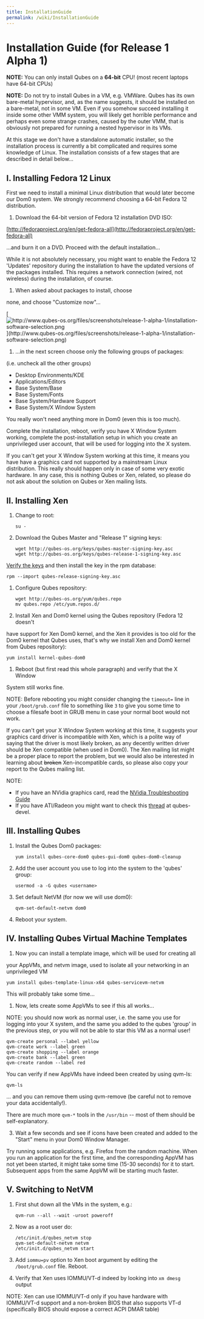 ```yaml
---
title: InstallationGuide
permalink: /wiki/InstallationGuide
---
```


Installation Guide (for Release 1 Alpha 1)
==========================================

**NOTE:** You can only install Qubes on a **64-bit** CPU! (most recent laptops have 64-bit CPUs)

**NOTE:** Do not try to install Qubes in a VM, e.g. VMWare. Qubes has its own bare-metal hypervisor, and, as the name suggests, it should be installed on a bare-metal, not in some VM. Even if you somehow succeed installing it inside some other VMM system, you will likely get horrible performance and perhaps even some strange crashes, caused by the outer VMM, that is obviously not prepared for running a nested hypervisor in its VMs.

At this stage we don't have a standalone automatic installer, so the installation process is currently a bit complicated and requires some knowledge of Linux. The installation consists of a few stages that are described in detail below...

I. Installing Fedora 12 Linux
-----------------------------

First we need to install a minimal Linux distribution that would later become our Dom0 system. We strongly recommend choosing a 64-bit Fedora 12 distribution.

1.  Download the 64-bit version of Fedora 12 installation DVD ISO:

[​http://fedoraproject.org/en/get-fedora-all](http://fedoraproject.org/en/get-fedora-all)

...and burn it on a DVD. Proceed with the default installation...

While it is not absolutely necessary, you might want to enable the Fedora 12 'Updates' repository during the installation to have the updated versions of the packages installed. This requires a network connection (wired, not wireless) during the installation, of course.

1.  When asked about packages to install, choose

none, and choose "Customize now"...

[![](http://www.qubes-os.org/files/screenshots/release-1-alpha-1/installation-software-selection.png "http://www.qubes-os.org/files/screenshots/release-1-alpha-1/installation-software-selection.png")](http://www.qubes-os.org/files/screenshots/release-1-alpha-1/installation-software-selection.png)

1.  ...in the next screen choose only the following groups of packages:

(i.e. uncheck all the other groups)

-   Desktop Environments/KDE
-   Applications/Editors
-   Base System/Base
-   Base System/Fonts
-   Base System/Hardware Support
-   Base System/X Window System

You really won't need anything more in Dom0 (even this is too much).

Complete the installation, reboot, verify you have X Window System working, complete the post-installation setup in which you create an unprivileged user account, that will be used for logging into the X system.

If you can't get your X Window System working at this time, it means you have have a graphics card not supported by a mainstream Linux distribution. This really should happen only in case of some very exotic hardware. In any case, this is nothing Qubes or Xen, related, so please do not ask about the solution on Qubes or Xen mailing lists.

II. Installing Xen
------------------

1.  Change to root:

    ``` {.wiki}
    su -
    ```

1.  Download the Qubes Master and "Release 1" signing keys:

    ``` {.wiki}
    wget http://qubes-os.org/keys/qubes-master-signing-key.asc
    wget http://qubes-os.org/keys/qubes-release-1-signing-key.asc
    ```

[Verify the keys](/wiki/VerifyingSignatures) and then install the key in the rpm database:

``` {.wiki}
rpm --import qubes-release-signing-key.asc
```

1.  Configure Qubes repository:

    ``` {.wiki}
    wget http://qubes-os.org/yum/qubes.repo
    mv qubes.repo /etc/yum.repos.d/
    ```

1.  Install Xen and Dom0 kernel using the Qubes repository (Fedora 12 doesn't

have support for Xen Dom0 kernel, and the Xen it provides is too old for the Dom0 kernel that Qubes uses, that's why we install Xen and Dom0 kernel from Qubes repository):

``` {.wiki}
yum install kernel-qubes-dom0
```

1.  Reboot (but first read this whole paragraph) and verify that the X Window

System still works fine.

NOTE: Before rebooting you might consider changing the `timeout=` line in your `/boot/grub.conf` file to something like `3` to give you some time to choose a filesafe boot in GRUB menu in case your normal boot would not work.

If you can't get your X Window System working at this time, it suggests your graphics card driver is incompatible with Xen, which is a polite way of saying that the driver is most likely broken, as any decently written driver should be Xen compatible (when used in Dom0). The Xen mailing list might be a proper place to report the problem, but we would also be interested in learning about ~~broken~~ Xen-incompatible cards, so please also copy your report to the Qubes mailing list.

NOTE:

-   If you have an NVidia graphics card, read the [NVidia Troubleshooting Guide](/wiki/NvidiaTroubleshooting)
-   If you have ATI/Radeon you might want to check this [​thread](http://groups.google.com/group/qubes-devel/browse_thread/thread/d63f673d6286387e#) at qubes-devel.

III. Installing Qubes
---------------------

1.  Install the Qubes Dom0 packages:

    ``` {.wiki}
    yum install qubes-core-dom0 qubes-gui-dom0 qubes-dom0-cleanup
    ```

1.  Add the user account you use to log into the system to the 'qubes' group:

    ``` {.wiki}
    usermod -a -G qubes <username>
    ```

1.  Set default NetVM (for now we will use dom0):

    ``` {.wiki}
    qvm-set-default-netvm dom0
    ```

1.  Reboot your system.

IV. Installing Qubes Virtual Machine Templates
----------------------------------------------

1.  Now you can install a template image, which will be used for creating all

your AppVMs, and netvm image, used to isolate all your networking in an unprivileged VM

``` {.wiki}
yum install qubes-template-linux-x64 qubes-servicevm-netvm
```

This will probably take some time...

1.  Now, lets create some AppVMs to see if this all works...

NOTE: you should now work as normal user, i.e. the same you use for logging into your X system, and the same you added to the qubes 'group' in the previous step, or you will not be able to star this VM as a normal user!

``` {.wiki}
qvm-create personal --label yellow
qvm-create work --label green
qvm-create shopping --label orange
qvm-create bank --label green
qvm-create random --label red
```

You can verify if new AppVMs have indeed been created by using qvm-ls:

``` {.wiki}
qvm-ls
```

... and you can remove them using qvm-remove (be careful not to remove your data accidentally!).

There are much more `qvm-*` tools in the `/usr/bin` -- most of them should be self-explanatory.

3) Wait a few seconds and see if icons have been created and added to the "Start" menu in your Dom0 Window Manager.

Try running some applications, e.g. Firefox from the random machine. When you run an application for the first time, and the corresponding AppVM has not yet been started, it might take some time (15-30 seconds) for it to start. Subsequent apps from the same AppVM will be starting much faster.

V. Switching to NetVM
---------------------

1.  First shut down all the VMs in the system, e.g.:

    ``` {.wiki}
    qvm-run --all --wait -uroot poweroff
    ```

1.  Now as a root user do:

    ``` {.wiki}
    /etc/init.d/qubes_netvm stop
    qvm-set-default-netvm netvm
    /etc/init.d/qubes_netvm start
    ```

1.  Add `iommu=pv` option to Xen boot argument by editing the `/boot/grub.conf` file. Reboot.

1.  Verify that Xen uses IOMMU/VT-d indeed by looking into `xm dmesg` output

NOTE: Xen can use IOMMU/VT-d only if you have hardware with IOMMU/VT-d support and a non-broken BIOS that also supports VT-d (specifically BIOS should expose a correct ACPI DMAR table)
